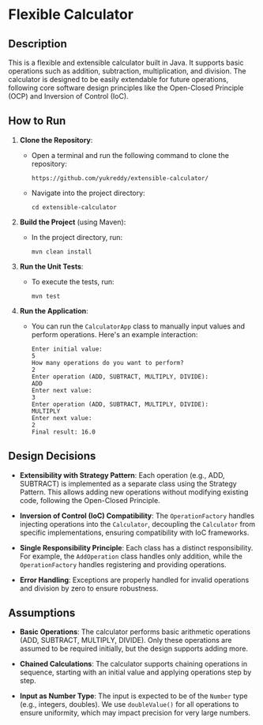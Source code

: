 # Flexible Calculator

## Description
This is a flexible and extensible calculator built in Java. It supports basic operations such as addition, subtraction, multiplication, and division. The calculator is designed to be easily extendable for future operations, following core software design principles like the Open-Closed Principle (OCP) and Inversion of Control (IoC).

## How to Run

1. **Clone the Repository**:
   - Open a terminal and run the following command to clone the repository:
     ```
     https://github.com/yukreddy/extensible-calculator/
     ```
   - Navigate into the project directory:
     ```
     cd extensible-calculator
     ```

2. **Build the Project** (using Maven):
   - In the project directory, run:
     ```
     mvn clean install
     ```

3. **Run the Unit Tests**:
   - To execute the tests, run:
     ```
     mvn test
     ```

4. **Run the Application**:
   - You can run the `CalculatorApp` class to manually input values and perform operations. Here's an example interaction:

     ```
     Enter initial value:
     5
     How many operations do you want to perform?
     2
     Enter operation (ADD, SUBTRACT, MULTIPLY, DIVIDE):
     ADD
     Enter next value:
     3
     Enter operation (ADD, SUBTRACT, MULTIPLY, DIVIDE):
     MULTIPLY
     Enter next value:
     2
     Final result: 16.0
     ```

## Design Decisions
- **Extensibility with Strategy Pattern**: Each operation (e.g., ADD, SUBTRACT) is implemented as a separate class using the Strategy Pattern. This allows adding new operations without modifying existing code, following the Open-Closed Principle.

- **Inversion of Control (IoC) Compatibility**: The `OperationFactory` handles injecting operations into the `Calculator`, decoupling the `Calculator` from specific implementations, ensuring compatibility with IoC frameworks.

- **Single Responsibility Principle**: Each class has a distinct responsibility. For example, the `AddOperation` class handles only addition, while the `OperationFactory` handles registering and providing operations.

- **Error Handling**: Exceptions are properly handled for invalid operations and division by zero to ensure robustness.

## Assumptions
- **Basic Operations**: The calculator performs basic arithmetic operations (ADD, SUBTRACT, MULTIPLY, DIVIDE). Only these operations are assumed to be required initially, but the design supports adding more.

- **Chained Calculations**: The calculator supports chaining operations in sequence, starting with an initial value and applying operations step by step.

- **Input as Number Type**: The input is expected to be of the `Number` type (e.g., integers, doubles). We use `doubleValue()` for all operations to ensure uniformity, which may impact precision for very large numbers.